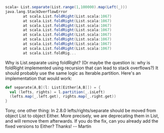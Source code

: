```scala
scala> List.separate(List.range(1,100000).map(Left(_)))
java.lang.StackOverflowError
        at scala.List.foldRight(List.scala:1067)
        at scala.List.foldRight(List.scala:1067)
        at scala.List.foldRight(List.scala:1067)
        at scala.List.foldRight(List.scala:1067)
        at scala.List.foldRight(List.scala:1067)
        at scala.List.foldRight(List.scala:1067)
        at scala.List.foldRight(List.scala:1067)
        at scala.List.foldRight(List.scala:1067)
        at scala.List.foldRig...
```

Why is List.separate using foldRight? (Or maybe the question is: why is foldRight implemented using recursion that can lead to stack overflows?) It should probably use the same logic as Iterable.partition. Here's an implementation that would work:

```scala
def separate[A,B](l: List[Either[A,B]]) = {
  val (lefts, rights) = l.partition(_.isLeft)
  (lefts.map(_.left.get), rights.map(_.right.get))
}
```
Tony, one other thing: In 2.8.0 lefts/rights/separate should be moved from
object List to object Either. More precisely, we are deprecating them in List, and will remove them afterwards. If you do the fix, can you already add the fixed versions to Either? Thanks! -- Martin
